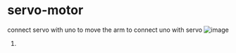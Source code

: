 # servo-motor
connect servo with uno to move the arm 
to connect uno with servo
![image](https://user-images.githubusercontent.com/107954137/184961802-7ff0a3a5-c686-4b76-b9d5-3ffa225b0f52.png)


1) 





